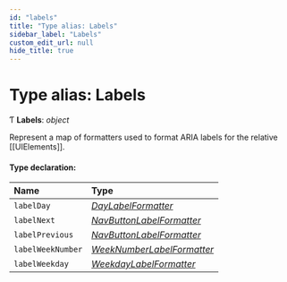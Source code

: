```yaml
---
id: "labels"
title: "Type alias: Labels"
sidebar_label: "Labels"
custom_edit_url: null
hide_title: true
---
```


# Type alias: Labels

Ƭ **Labels**: *object*

Represent a map of formatters used to format ARIA labels for the relative
[[UIElements]].

#### Type declaration:

Name | Type |
:------ | :------ |
`labelDay` | [*DayLabelFormatter*](daylabelformatter.md) |
`labelNext` | [*NavButtonLabelFormatter*](navbuttonlabelformatter.md) |
`labelPrevious` | [*NavButtonLabelFormatter*](navbuttonlabelformatter.md) |
`labelWeekNumber` | [*WeekNumberLabelFormatter*](weeknumberlabelformatter.md) |
`labelWeekday` | [*WeekdayLabelFormatter*](weekdaylabelformatter.md) |
